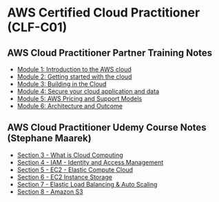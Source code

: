 # AWS Certified Cloud Practitioner (CLF-C01)

## AWS Cloud Practitioner Partner Training Notes
  - [Module 1: Introduction to the AWS cloud](#module-1-introduction-to-the-aws-cloud)
  - [Module 2: Getting started with the cloud](#module-2-getting-started-with-the-cloud)
  - [Module 3: Building in the Cloud](#module-3-building-in-the-cloud)
  - [Module 4: Secure your cloud application and data](#module-4-secure-your-cloud-application-and-data)
  - [Module 5: AWS Pricing and Support Models](#module-5-aws-pricing-and-support-models)
  - [Module 6: Architecture and Outcome](#module-6-architecture-and-outcome)

## AWS Cloud Practitioner Udemy Course Notes (Stephane Maarek)
- [Section 3 - What is Cloud Computing]()
- [Section 4 - IAM - Identity and Access Management]()
- [Section 5 - EC2 - Elastic Compute Cloud]()
- [Section 6 - EC2 Instance Storage]()
- [Section 7 - Elastic Load Balancing & Auto Scaling]()
- [Section 8 - Amazon S3]()
